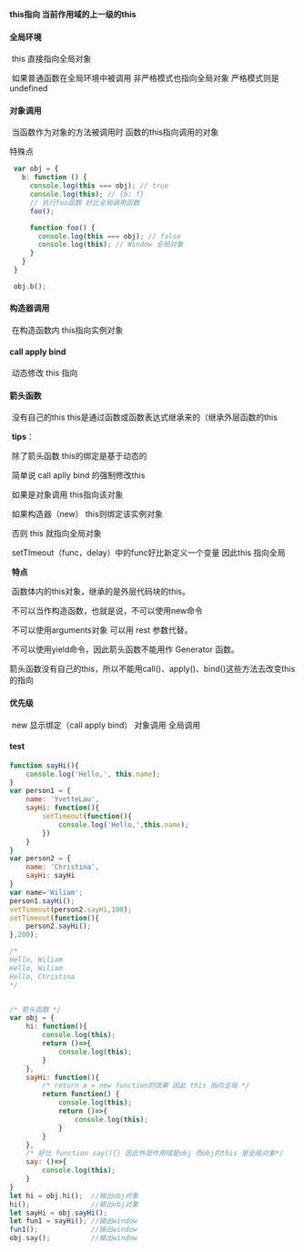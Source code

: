**this指向 当前作用域的上一级的this**

#### 全局环境

​	this 直接指向全局对象

​	如果普通函数在全局环境中被调用 非严格模式也指向全局对象 严格模式则是undefined

#### 对象调用

​	当函数作为对象的方法被调用时 函数的this指向调用的对象

特殊点

```javascript
 var obj = {
   b: function () {
     console.log(this === obj); // true
     console.log(this); // {b: f}
     // 执行foo函数 好比全局调用函数
     foo();

     function foo() {
       console.log(this === obj); // false
       console.log(this); // Window 全局对象
     }
   }
 }

 obj.b();
```

#### 构造器调用

​	在构造函数内 this指向实例对象

#### call apply bind

​	动态修改 this 指向

#### 箭头函数

​	没有自己的this this是通过函数或函数表达式继承来的（继承外层函数的this 

​	**tips**：

​		除了箭头函数 this的绑定是基于动态的 

​		简单说 call aplly bind 的强制修改this 

​		如果是对象调用 this指向该对象

​		如果构造器（new） this则绑定该实例对象

​		否则 this 就指向全局对象

​		setTImeout（func，delay）中的func好比新定义一个变量 因此this 指向全局

​	**特点**

​	函数体内的this对象，继承的是外层代码块的this。

​	不可以当作构造函数，也就是说，不可以使用new命令

​	不可以使用arguments对象 可以用 rest 参数代替。

​	不可以使用yield命令，因此箭头函数不能用作 Generator 函数。

​	箭头函数没有自己的this，所以不能用call()、apply()、bind()这些方法去改变this的指向

#### 优先级

​	new 显示绑定（call apply bind） 对象调用 全局调用

#### test

```javascript
function sayHi(){
    console.log('Hello,', this.name);
}
var person1 = {
    name: 'YvetteLau',
    sayHi: function(){
        setTimeout(function(){
            console.log('Hello,',this.name);
        })
    }
}
var person2 = {
    name: 'Christina',
    sayHi: sayHi
}
var name='Wiliam';
person1.sayHi();
setTimeout(person2.sayHi,100);
setTimeout(function(){
    person2.sayHi();
},200);

/*
Hello, Wiliam
Hello, Wiliam
Hello, Christina
*/


/* 箭头函数 */
var obj = {
    hi: function(){
        console.log(this);
        return ()=>{
            console.log(this);
        }
    },
    sayHi: function(){
        /* return a = new function的效果 因此 this 指向全局 */
        return function() {
            console.log(this);
            return ()=>{
                console.log(this);
            }
        }
    },
    /* 好比 function say(){} 因此外层作用域是obj 而obj的this 是全局对象*/
    say: ()=>{
        console.log(this);
    }
}
let hi = obj.hi();  //输出obj对象
hi();               //输出obj对象
let sayHi = obj.sayHi();
let fun1 = sayHi(); //输出window
fun1();             //输出window
obj.say();          //输出window
```

